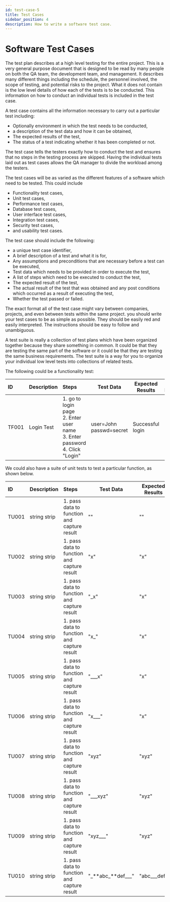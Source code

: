 ```yaml
---
id: test-case-5
title: Test Cases
sidebar_position: 4
description: How to write a software test case.
---
```


# Software Test Cases

The test plan describes at a high level testing for the entire project. This is a very general purpose document that is designed to be read by many people on both the QA team, the development team, and management. It describes many different things including the schedule, the personnel involved, the scope of testing, and potential risks to the project. What it does not contain is the low level details of how each of the tests is to be conducted. This information on how to conduct an individual tests is included in the test case.

A test case contains all the information necessary to carry out a particular test including:

- Optionally environment in which the test needs to be conducted,
- a description of the test data and how it can be obtained,
- The expected results of the test,
- The status of a test indicating whether it has been completed or not.

The test case tells the testers exactly how to conduct the test and ensures that no steps in the testing process are skipped. Having the individual tests laid out as test cases allows the QA manager to divide the workload among the testers.

The test cases will be as varied as the different features of a software which need to be tested. This could include

- Functionality test cases,
- Unit test cases,
- Performance test cases,
- Database test cases,
- User interface test cases,
- Integration test cases,
- Security test cases,
- and usability test cases.

The test case should include the following:

- a unique test case identifier,
- A brief description of a test and what it is for,
- Any assumptions and preconditions that are necessary before a test can be executed,
- Test data which needs to be provided in order to execute the test,
- A list of steps which need to be executed to conduct the test,
- The expected result of the test,
- The actual result of the test that was obtained and any post conditions which occurred as a result of executing the test,
- Whether the test passed or failed.

The exact format all of the test case might vary between companies, projects, and even between tests within the same project. you should write your test cases to be as simple as possible. They should be easily red and easily interpreted. The instructions should be easy to follow and unambiguous.

A test suite is really a collection of test plans which have been organized together because they share something in common. It could be that they are testing the same part of the software or it could be that they are testing the same business requirements. The test suite is a way for you to organize your individual low level tests into collections of related tests.

The following could be a functionality test:

| ID    | Description | Steps                                                                                       | Test Data                     | Expected Results | Actual Results | Pass/Fail |
| :---- | :---------- | :------------------------------------------------------------------------------------------ | ----------------------------- | ---------------- | -------------- | --------- |
| TF001 | Login Test  | 1. go to login page <br/> 2. Enter user name <br/> 3. Enter password <br/> 4. Click "Login" | user=John <br/> passwd=secret | Successful login |                |           |

We could also have a suite of unit tests to test a particular function, as shown below.

| ID    | Description  | Steps                                       | Test Data              | Expected Results | Actual Results | Pass/Fail |
| :---- | :----------- | :------------------------------------------ | ---------------------- | ---------------- | -------------- | --------- |
| TU001 | string strip | 1. pass data to function and capture result | ""                     | ""               |                |           |
| TU002 | string strip | 1. pass data to function and capture result | "x"                    | "x"              |                |           |
| TU003 | string strip | 1. pass data to function and capture result | "\_x"                  | "x"              |                |           |
| TU004 | string strip | 1. pass data to function and capture result | "x\_"                  | "x"              |                |           |
| TU005 | string strip | 1. pass data to function and capture result | "\_\_\_x"              | "x"              |                |           |
| TU006 | string strip | 1. pass data to function and capture result | "x\_\_\_"              | "x"              |                |           |
| TU007 | string strip | 1. pass data to function and capture result | "xyz"                  | "xyz"            |                |           |
| TU008 | string strip | 1. pass data to function and capture result | "\_\_\_xyz"            | "xyz"            |                |           |
| TU009 | string strip | 1. pass data to function and capture result | "xyz\_\_\_"            | "xyz"            |                |           |
| TU010 | string strip | 1. pass data to function and capture result | "\_**abc\_**def\_\_\_" | "abc\_\_\_def"   |                |           |
